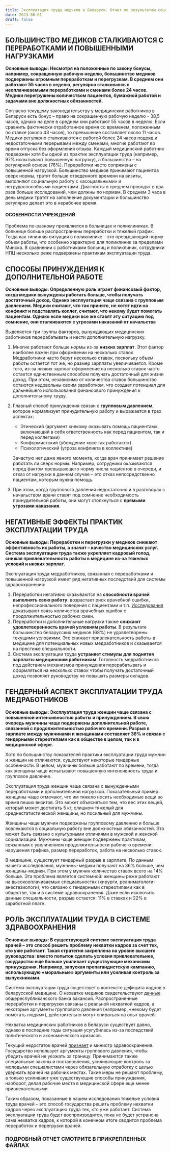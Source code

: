 ```yaml
---
title: Эксплуатация труда медиков в Беларуси. Отчет по результатам социологического исследования
date: 2023-06-01
draft: false
---
```


## БОЛЬШИНСТВО МЕДИКОВ СТАЛКИВАЮТСЯ С ПЕРЕРАБОТКАМИ И ПОВЫШЕННЫМИ НАГРУЗКАМИ

**Основные выводы: Несмотря на положенные по закону бонусы, например, сокращенную рабочую неделю, большинство медиков
подвержены огромным переработкам и перегрузкам. В среднем они работают 55 часов в неделю, регулярно
сталкиваясь с неоплачиваемыми переработками и сменами более 24 часов. Медики перегружены количеством
пациентов, бумажной работой и задачами вне должностных обязанностей.**

Согласно текущему законодательству у медицинских работников в Беларуси есть бонус – право на сокращенную рабочую неделю - 38,5 часов, однако на деле в
среднем они работают 55 часов в неделю. Если сравнить фактически отработанное время со временем, положенным по ставке (около 43 часов), то
превышение составляет около 11 часов. Медики регулярно сталкиваются с работой более 24 часов подряд и недостаточными перерывами между сменами,
многие работают во время отпуска без оформления отзыва. Каждый медицинский работник подвержен хотя бы одной из практик эксплуатации
труда (например, 97% испытывают повышенную нагрузку), а большинство – на регулярной основе (76%).
Переработки часто сопряжены с повышенной нагрузкой. Большинство медиков принимают пациентов сверх нормы, тратят больше отведенного времени на
визиты, выполняют социальную работу с «асоциальными» и нетрудоспособными пациентами. Диагносты в среднем проводят в два раза больше исследований,
чем должны по нормам. В среднем 3 часа в день медики тратят на заполнение документации и большинство регулярно делает это в нерабочее время.

#### ОСОБЕННОСТИ УЧРЕЖДЕНИЙ
Проблема по-разному проявляется в больницах и поликлиниках. В больнице больше распространены переработки и тяжелый график. Тогда как типичная
ситуация в поликлинике – это превышающий норму объем работы, что особенно характерно для поликлиник за пределами Минска. В сравнении с работниками
больниц и поликлиник, сотрудники НПЦ несколько реже подвержены практикам эксплуатации труда.


## СПОСОБЫ ПРИНУЖДЕНИЯ К ДОПОЛНИТЕЛЬНОЙ РАБОТЕ

**Основные выводы: Определенную роль играет финансовый фактор, когда медики вынуждены
работать больше, чтобы получать достаточный доход. Однако эксплуатация чаще связана с групповым
давлением. Медики считают, что так принято, не хотят идти на конфликт и подставлять коллег,
считают, что некому будет помогать пациентам. Однако если медики все же ставят эту ситуацию под
сомнение, они сталкиваются с угрозами наказаний от начальства**

Выделяется три группы факторов, вынуждающих медицинских работников перерабатывать и нести 
дополнительную нагрузку.

1. Многие работают больше нормы из-за **низких зарплат**. Этот фактор наиболее
   важен при оформлении на несколько ставок. Медработники часто берут
   несколько ставок, поскольку объем работы остается тот же, но размер зарплаты
   увеличивается. Кроме того, из-за низких зарплат оформление на несколько ставок
   часто остается единственным способом получать достаточный для жизни доход.
   При этом, независимо от количества ставок большинство остаются недовольны
   своим заработком, что создает потенциал для дальнейшего использования
   финансового принуждения к дополнительному труду.
2. Главный способ принуждения связан с **групповым давлением**, которое
   нормализует принудительную работу и выражается в трех аспектах:
   - Этический (аргумент «некому оказывать помощь пациентам», включающий в
   себя ответственность как перед пациентом, так и перед коллегами)
   - Конформистский (убеждение «все так работают»)
   - Психологический (угроза конфликта в коллективе)

   Зачастую нет даже явного момента, когда врач принимает решение работать ли
   сверх нормы. Например, сотрудники оказываются перед фактом превышающего
   норму числа пациентов в очереди, и отказ от нагрузки в данном случае – это отказ
   непосредственно пациентам, которым нужна помощь.

3. При этом, когда группового давления недостаточно и в разговорах с
   начальством врачи ставят под сомнение необходимость принудительной работы,
   они могут столкнуться с **прямыми угрозами наказания**.

## НЕГАТИВНЫЕ ЭФФЕКТЫ ПРАКТИК ЭКСПЛУАТАЦИИ ТРУДА

**Основные выводы: Переработки и перегрузки у медиков снижают эффективность их работы, а значит – качество
медицинских услуг. Система эксплуатации труда также укрепляет кадровый голод,
снижая привлекательность работы в медицине из-за тяжелых условий и низких зарплат.**

Эксплуатация труда медработников, связанная с переработками и повышенной
нагрузкой имеет ряд негативных последствий для системы здравоохранения:
1) Переработки негативно сказываются на **способности врачей выполнять
   свою работу**: возрастает риск врачебной ошибки, непрофессионального
   поведения с пациентами и т.п. [Исследования](https://pubmed.ncbi.nlm.nih.gov/20043622/) доказывают связь количества
   врачебных ошибок с продолжительностью рабочих смен.
2) Переработки и дополнительные нагрузки также **снижают удовлетворенность
   врачей условиям работы**. В результате большинство беларусских медиков
   (68%) не удовлетворены текущими условиями. Это снижает привлекательность
   работы в медицине для потенциальных новых медработников и сказывается на
   престиже специальности.
3) Система эксплуатации труда **устраняет стимулы для поднятия зарплаты
   медицинским работникам**. Готовность медработников под действием механизмов
   принуждения перерабатывать и оформляться на несколько ставок чтобы
   получать достаточный доход позволяет руководству не повышать размеры
   окладов.

## ГЕНДЕРНЫЙ АСПЕКТ ЭКСПЛУАТАЦИИ ТРУДА МЕДРАБОТНИКОВ

**Основные выводы: Эксплуатация труда женщин чаще связана с повышенной интенсивностью работы и принуждением. 
В свою очередь мужчины чаще подвержены дополнительной работе, связанной с продолжительностью
рабочего времени. Разрыв в зарплате между мужчинами и женщинами составляет 36% и связан с
гендерными стереотипами как в обществе в целом, так и в медицинской сфере.**

Хотя по большинству показателей практики эксплуатации труда мужчин и женщин
не отличаются, существуют некоторые гендерные особенности. В целом, мужчины
больше работают по времени, тогда как женщины чаще испытывают повышенную
интенсивность труда и групповое давление.

Эксплуатация труда женщин чаще связана с вынужденными переработками и
дополнительной нагрузкой. Показательный пример: женщины чаще отмечают, что
им тяжело носить необходимые вещи во время пеших визитов. Это может
объясняться тем, что вес этих вещей, который может достигать 5 кг, слишком
тяжелый для среднестатистической женщины, но посильный для мужчины.

Женщины чаще мужчин подвержены групповому давлению и больше вовлекаются
в социальную работу вне должностных обязанностей. Это может быть связано с
культурными отличиями в мужской и женской социализации.
Мужчины чаще женщин подвержены практикам, связанным с увеличением
продолжительности рабочего времени: нарушения графика, размер переработок,
работа на несколько ставок.

В медицине, существует гендерный разрыв в зарплате. По данным нашего
исследования, мужчины-медики получают на 36% больше, чем женщины-медики.
При этом у мужчин количество ставок всего на 14% больше. Эта проблема
является системной: женщины реже работают на высокооплачиваемых
специальностях (хирурги, реаниматологи-анестезиологи), что связано с
гендерными стереотипами как в обществе, так и в системе здравоохранения.
Даже если исключить данные специальности, разрыв остается: 11% в ставках и
22% в заработной плате.

## РОЛЬ ЭКСПЛУАТАЦИИ ТРУДА В СИСТЕМЕ ЗДРАВООХРАНЕНИЯ

**Основные выводы: В существующей системе эксплуатация труда врачей – это способ решить
проблему нехватки кадров за счет тех, кто уже работает. Такая стратегия закреплена на уровне
высшего руководства: вместо попыток сделать условия привлекательнее, государство еще больше
усиливает существующие механизмы принуждения. Например, запуская пропагандистскую
кампанию, использующую «моральные» аргументы или усиливая контроль за выпускниками.**

Система эксплуатации труда существует в контексте дефицита кадров в
беларусской медицине. О нехватке медиков свидетельствуют [данные](https://gsz.gov.by/registration/vacancy-search/?profession=%D0%B2%D1%80%D0%B0%D1%87&business_entity=&region=&salary_min=&salary_max=&work_mode=&employment_nature=&education=&workplace_category=&search_period=0&paginate_by=&sort_by=&extended_search=)
общереспубликанского банка вакансий. Распространенные переработки и
перегрузки связаны с реальной нехваткой кадров, а некоторые аргументы
группового давления (например, «некому будет помогать людям»), действительно
могут опираться на опыт врачей.

Нехватка медицинских работников в Беларуси существует давно, однако в
последние годы ситуация усугубилась из-за последствий политического и
экономического кризисов.

Текущий недостаток врачей [признает](https://news.zerkalo.io/life/41402.html) и министр здравоохранения. Государство
использует аргументы группового давления, чтобы убедить врачей не уезжать за
границу. Принимаются также специальные законы и постановления, усиливающие
контроль за молодыми специалистами через обязательную отработку с целью
удержать врачей на рабочих местах. Такие меры не решают проблему, а только
усиливают уже существующие способы принуждения, наоборот, делая рабочие
места в медицинской сфере еще менее привлекательными.

Таким образом, показанные в нашем исследовании тяжелые условия труда
врачей – это способ государства решить проблему нехватки кадров через
эксплуатацию труда тех, кто уже работает. Система эксплуатации труда будет
воспроизводится, пока не будет устранена сама нехватка кадров, к которой в
конечном итоге сводится проблема переработок и перегрузки врачей.


### ПОДРОБНЫЙ ОТЧЕТ СМОТРИТЕ В ПРИКРЕПЛЕННЫХ ФАЙЛАХ